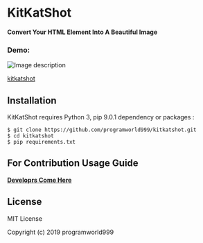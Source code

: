 # KitKatShot

**Convert Your HTML Element Into A Beautiful Image**
### Demo: 

![Image description](https://i.ibb.co/ByJKBvw/demo.gif)

[kitkatshot](https://bit.ly/2suaMXs)

## Installation
KitKatShot requires Python 3, pip 9.0.1 dependency or packages :
```
$ git clone https://github.com/programworld999/kitkatshot.git
$ cd kitkatshot
$ pip requirements.txt
```


## For Contribution Usage Guide 
 **[Developrs Come Here](https://github.com/programworld999/kitkatshot)**


## License
MIT License

Copyright (c) 2019 programworld999
